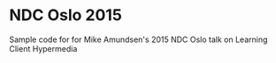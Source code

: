 # NDC Oslo 2015 
Sample code for for Mike Amundsen's 2015 NDC Oslo talk on Learning Client Hypermedia
